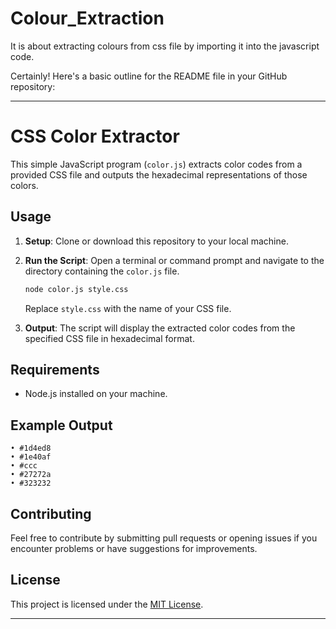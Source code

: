 # Colour_Extraction
It is about extracting colours from css file by importing it into the javascript code.

Certainly! Here's a basic outline for the README file in your GitHub repository:

---

# CSS Color Extractor

This simple JavaScript program (`color.js`) extracts color codes from a provided CSS file and outputs the hexadecimal representations of those colors.

## Usage

1. **Setup**: Clone or download this repository to your local machine.
   
2. **Run the Script**: Open a terminal or command prompt and navigate to the directory containing the `color.js` file.

    ```bash
    node color.js style.css
    ```
   Replace `style.css` with the name of your CSS file.

3. **Output**: The script will display the extracted color codes from the specified CSS file in hexadecimal format.

## Requirements

- Node.js installed on your machine.

## Example Output

```
• #1d4ed8
• #1e40af
• #ccc
• #27272a
• #323232
```

## Contributing

Feel free to contribute by submitting pull requests or opening issues if you encounter problems or have suggestions for improvements.

## License

This project is licensed under the [MIT License](LICENSE).

---
